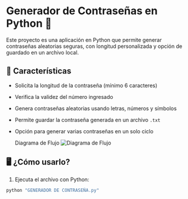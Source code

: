 # Generador de Contraseñas en Python 🔐

Este proyecto es una aplicación en Python que permite generar contraseñas aleatorias seguras, con longitud personalizada y opción de guardado en un archivo local.

## 🚀 Características

- Solicita la longitud de la contraseña (mínimo 6 caracteres)
- Verifica la validez del número ingresado
- Genera contraseñas aleatorias usando letras, números y símbolos
- Permite guardar la contraseña generada en un archivo `.txt`
- Opción para generar varias contraseñas en un solo ciclo

  Diagrama de Flujo
![Diagrama de Flujo](Dibujo5(2).jpeg)

## 🖥️ ¿Cómo usarlo?

1. Ejecuta el archivo con Python:

```bash
python "GENERADOR DE CONTRASEÑA.py"
